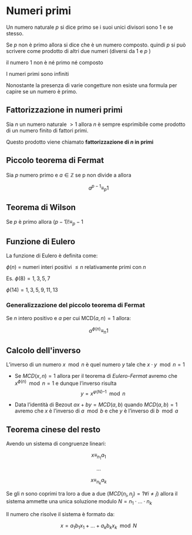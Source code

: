 ﻿# Numeri primi

Un numero naturale $p$ si dice primo se i suoi unici divisori sono 1 e se stesso.

Se $p$ non è primo allora si dice che è un numero composto. quindi $p$ si può scrivere come prodotto di altri due numeri (diversi da 1 e $p$ )

il numero $1$ non è né primo né composto

I numeri primi sono infiniti

Nonostante la presenza di varie congetture non esiste una formula per capire se un numero è primo.

## Fattorizzazione in numeri primi

Sia $n$ un numero naturale $>1$ allora $n$ è sempre esprimibile come prodotto di un numero finito di fattori primi.

Questo prodotto viene chiamato **fattorizzazione di $n$ in primi**

## Piccolo teorema di Fermat

Sia $p$ numero primo e $a \in \mathbb{Z}$ se p non divide a allora

$$a^{p-1} \equiv_p1$$

## Teorema di Wilson

Se $p$ è primo allora $(p-1)! \equiv_p-1$

## Funzione di Eulero

La funzione di Eulero è definita come:

$\phi (n)$ = numeri interi positivi $\leq n$ relativamente primi con $n$

Es.
$\phi (8) = 1, 3, 5, 7$

$\phi (14) = 1, 3, 5, 9, 11, 13$

### Generalizzazione del piccolo teorema di Fermat

Se $n$ intero positivo e $a$ per cui $\text{MCD}(a,n) = 1$ allora:

$$a^{\phi(n)}\equiv_n1$$


## Calcolo dell'inverso

L’inverso di un numero  $x \mod n$ è quel numero $y$ tale che $x\cdot y \mod n = 1$

- Se $MCD(x, n) = 1$ allora per il teorema di *Eulero-Fermat* avremo che $x ^{\phi(n)} \mod n = 1$ e dunque l’inverso risulta 
	$$y = x^{φ(N)–1} \mod n$$

- Data l’identità di Bezout $ax + by = MCD(a, b)$ quando $MCD(a, b) = 1$ avremo che $x$ è l’inverso di $a \mod b$ e che $y$ è l’inverso di $b \mod a$

## Teorema cinese del resto

Avendo un sistema di congruenze lineari:

$$x \equiv_{n_1}a_1$$

$$...$$

$$x \equiv_{n_k}a_k$$

Se gli $n$ sono coprimi tra loro a due a due $(MCD(n_i, n_j) = 1 \forall i \neq j)$ allora il sistema ammette una unica soluzione modulo $N = n_1 \cdot ... \cdot n_k$

Il numero che risolve il sistema è formato da:

$$x = a_1b_1x_1 + ... + a_kb_kx_k \mod N$$
